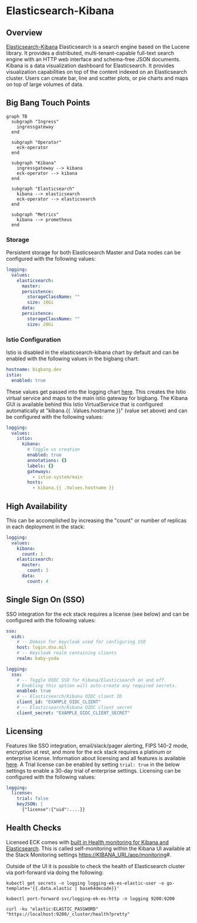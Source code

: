 # Elasticsearch-Kibana

## Overview

[Elasticsearch-Kibana](https://www.elastic.co/elastic-stack) Elasticsearch is a search engine based on the Lucene library. It provides a distributed, multi-tenant-capable full-text search engine with an HTTP web interface and schema-free JSON documents. Kibana is a data visualization dashboard for Elasticsearch. It provides visualization capabilities on top of the content indexed on an Elasticsearch cluster. Users can create bar, line and scatter plots, or pie charts and maps on top of large volumes of data.

## Big Bang Touch Points

```mermaid
graph TB
  subgraph "Ingress"
    ingressgateway
  end

  subgraph "Operator"
    eck-operator
  end

  subgraph "Kibana"
    ingressgateway --> kibana
    eck-operator --> kibana
  end

  subgraph "Elasticsearch"
    kibana --> elasticsearch
    eck-operator --> elasticsearch
  end

  subgraph "Metrics"
    kibana --> prometheus
  end
```

### Storage

Persistent storage for both Elasticsearch Master and Data nodes can be configured with the following values:

```yaml
logging:
  values:
    elasticsearch:
      master:
      persistence:
        storageClassName: ""
        size: 10Gi
      data:
      persistence:
        storageClassName: ""
        size: 20Gi
```

### Istio Configuration

Istio is disabled in the elasticsearch-kibana chart by default and can be enabled with the following values in the bigbang chart:

```yaml
hostname: bigbang.dev
istio:
  enabled: true
```

These values get passed into the logging chart [here](https://repo1.dso.mil/platform-one/big-bang/bigbang/-/blob/master/chart/templates/logging/elasticsearch-kibana/values.yaml#L6). This creates the Istio virtual service and maps to the main istio gateway for bigbang. The Kibana GUI is available behind this Istio VirtualService that is configured automatically at "kibana.{{ .Values.hostname }}" (value set above) and can be configured with the following values:

```yaml
logging:
  values:
    istio:
      kibana:
        # Toggle vs creation
        enabled: true
        annotations: {}
        labels: {}
        gateways:
          - istio-system/main
        hosts:
          - kibana.{{ .Values.hostname }}
```

## High Availability

This can be accomplished by increasing the "count" or number of replicas in each deployment in the stack:

```yaml
logging:
  values:
    kibana:
      count: 1
    elasticsearch:
      master:
        count: 3
      data:
        count: 4
```

## Single Sign On (SSO)

SSO integration for the eck stack requires a license (see below) and can be configured with the following values:

```yaml
sso:
  oidc:
    # -- Domain for keycloak used for configuring SSO
    host: login.dso.mil
    # -- Keycloak realm containing clients
    realm: baby-yoda

logging:
  sso:
    # -- Toggle OIDC SSO for Kibana/Elasticsearch on and off.
    # Enabling this option will auto-create any required secrets.
    enabled: true
    # -- Elasticsearch/Kibana OIDC client ID
    client_id: "EXAMPLE_OIDC_CLIENT"
    # -- Elasticsearch/Kibana OIDC client secret
    client_secret: "EXAMPLE_OIDC_CLIENT_SECRET"
```

## Licensing

Features like SSO integration, email/slack/pager alerting, FIPS 140-2 mode, encryption at rest, and more for the eck stack requires a platinum or enterprise license. Information about licensing and all features is available [here](https://www.elastic.co/pricing/). A Trial license can be enabled by setting `trial: true` in the below settings to enable a 30-day trial of enterprise settings.
Licensing can be configured with the following values:

```yaml
logging:
  license:
    trial: false
    keyJSON: |
      {"license":{"uid":....}}
```

## Health Checks

Licensed ECK comes with [built in Health monitoring for Kibana and Elasticsearch](https://www.elastic.co/guide/en/kibana/current/monitoring-kibana.html). This is called self-monitoring within the Kibana UI available at the Stack Monitoring settings <https://KIBANA_URL/app/monitoring>#.

Outside of the UI it is possible to check the health of Elasticsearch cluster via port-forward via doing the following:

```shell
kubectl get secrets -n logging logging-ek-es-elastic-user -o go-template='{{.data.elastic | base64decode}}'

kubectl port-forward svc/logging-ek-es-http -n logging 9200:9200

curl -ku "elastic:ELASTIC_PASSWORD" "https://localhost:9200/_cluster/health?pretty"
```
